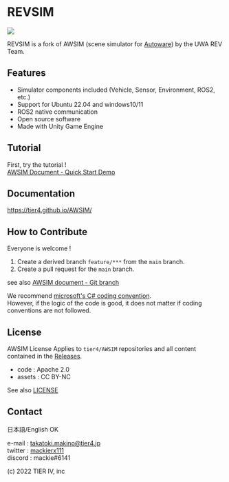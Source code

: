 # REVSIM

![](/README_img/AWSIM.png)


REVSIM is a fork of AWSIM (scene simulator for [Autoware](https://github.com/autowarefoundation/autoware)) by the UWA REV Team.

## Features

- Simulator components included (Vehicle, Sensor, Environment, ROS2, etc.)
- Support for Ubuntu 22.04 and windows10/11
- ROS2 native communication
- Open source software
- Made with Unity Game Engine

## Tutorial

First, try the tutorial !  
[AWSIM Document - Quick Start Demo](https://tier4.github.io/AWSIM/GettingStarted/QuickStartDemo/)

## Documentation

https://tier4.github.io/AWSIM/

## How to Contribute

Everyone is welcome !
1. Create a derived branch `feature/***` from the `main` branch.
2. Create a pull request for the `main` branch.

see also [AWSIM document - Git branch](https://tier4.github.io/AWSIM/ProjectGuide/GitBranch/)

We recommend [microsoft's C# coding convention](https://learn.microsoft.com/en-us/dotnet/csharp/fundamentals/coding-style/coding-conventions?redirectedfrom=MSDN).  
However, if the logic of the code is good, it does not matter if coding conventions are not followed.

## License

AWSIM License
Applies to `tier4/AWSIM` repositories and all content contained in the [Releases](https://github.com/tier4/AWSIM/releases).

- code : Apache 2.0
- assets : CC BY-NC

See also [LICENSE](./LICENSE)

## Contact

日本語/English OK

e-mail : takatoki.makino@tier4.jp  
twitter : [mackierx111](https://twitter.com/mackierx111)  
discord : mackie#6141

(c) 2022 TIER IV, inc
